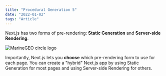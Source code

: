 ```yaml
---
title: "Procedural Generation 5"
date: "2022-01-02"
tags: "Article"
---
```


Next.js has two forms of pre-rendering: **Static Generation** and **Server-side Rendering**.

![MarineGEO circle logo](/images/prof.jpeg "MarineGEO logo")

Importantly, Next.js lets you **choose** which pre-rendering form to use for each page. You can create a "hybrid" Next.js app by using Static Generation for most pages and using Server-side Rendering for others.
